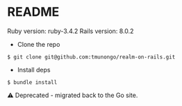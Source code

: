 # README

Ruby version: ruby-3.4.2
Rails version: 8.0.2

- Clone the repo

```shell
$ git clone git@github.com:tmunongo/realm-on-rails.git
```

- Install deps

```shell
$ bundle install
```

⚠️ Deprecated - migrated back to the Go site.
